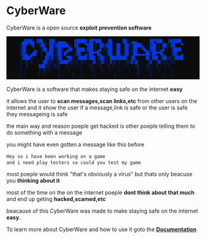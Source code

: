 # CyberWare
CyberWare is a open source **exploit prevention software**

![](Images/CyberWareIcon.PNG)

CyberWare is a software that makes staying safe on the internet **easy**

it allows the user to **scan messages,scan links,etc** from other users on the internet
and it show the user if a message,link is safe or the user is safe they messageing is safe

the main way and reason poeple get hacked is other poeple telling them to do something with a message

you might have even gotten a message like this before
```
Hey so i have been working on a game
and i need play testers so could you test my game
```
most poeple would think "that's obviously a virus"
but thats only beacuse you **thinking about it**

most of the time on the on the internet poeple **dont think about that much**
and end up geting **hacked,scamed,etc**

beacause of this CyberWare was made to make staying safe on the internet **easy**.

To learn more about CyberWare and how to use it goto the [**Documentation**](Documentation/Dictionrary.md)
